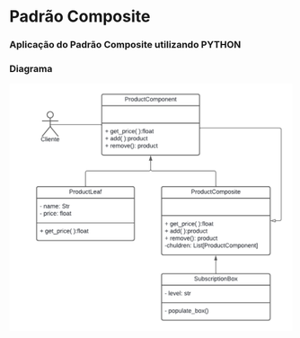 # Padrão Composite
### Aplicação do Padrão Composite utilizando PYTHON

### Diagrama
<img src="uml1.png">